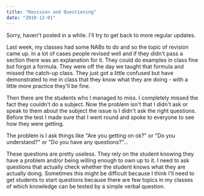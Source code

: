 ```yaml
---
title: "Revision and Questioning"
date: "2010-12-01"
---
```

<p>Sorry, haven't posted in a while. I'll try to get back to more regular updates.</p>
<p>Last week, my classes had some NABs to do and so the topic of revision came up. In a lot of cases people revised well and if they didn't pass a section there was an explanation for it. They could do examples in class fine but forgot a formula. They were off the day we taught that formula and missed the catch-up class. They just got a little confused but have demonstrated to me in class that they know what they are doing - with a little more practice they'll be fine.</p>
<p>Then there are the students who I managed to miss. I completely missed the fact they couldn't do a subject. Now the problem isn't that I didn't ask or speak to them about the subject the issue is I didn't ask the right questions. Before the test I made sure that I went round and spoke to everyone to see how they were getting.</p>
<p>The problem is I ask things like "Are you getting on ok?" or "Do you understand?" or "Do you have any questions?"...</p>
<p>These questions are pretty useless. They rely on the student knowing they have a problem and/or being willing enough to own up to it. I need to ask questions that actually check whether the student knows what they are actually doing. Sometimes this might be difficult because I think I'll need to get students to start questions because there are few topics in my classes of which knowledge can be tested by a simple verbal question.</p>
